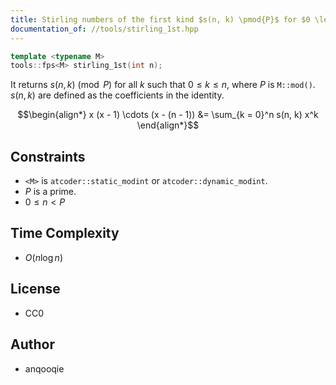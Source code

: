 ```yaml
---
title: Stirling numbers of the first kind $s(n, k) \pmod{P}$ for $0 \leq k \leq n$
documentation_of: //tools/stirling_1st.hpp
---
```


```cpp
template <typename M>
tools::fps<M> stirling_1st(int n);
```

It returns $s(n, k) \pmod{P}$ for all $k$ such that $0 \leq k \leq n$, where $P$ is `M::mod()`.
$s(n, k)$ are defined as the coefficients in the identity.

$$\begin{align*}
x (x - 1) \cdots (x - (n - 1)) &= \sum_{k = 0}^n s(n, k) x^k
\end{align*}$$

## Constraints
- `<M>` is `atcoder::static_modint` or `atcoder::dynamic_modint`.
- $P$ is a prime.
- $0 \leq n < P$

## Time Complexity
- $O(n \log n)$

## License
- CC0

## Author
- anqooqie
